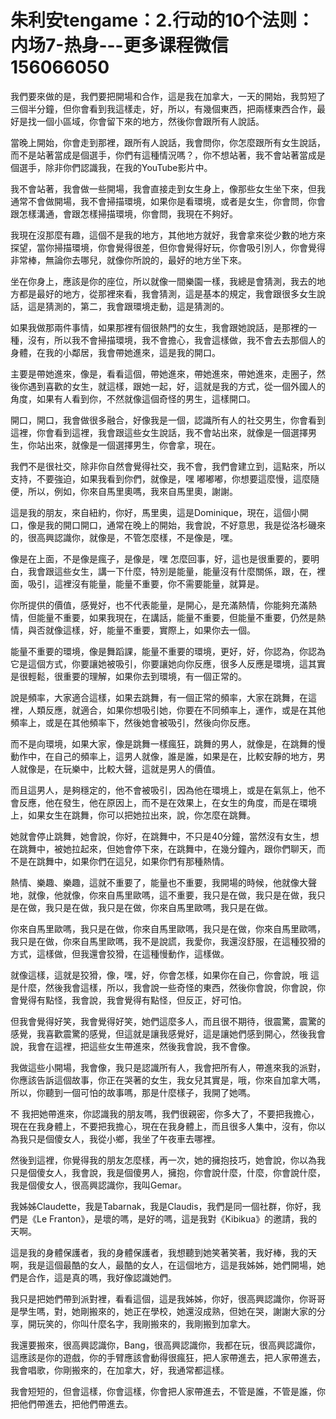 # 朱利安tengame：2.行动的10个法则：内场7-热身---更多课程微信156066050

我們要來做的是，我們要把開場和合作，這是我在加拿大，一天的開始，我剪短了三個半分鐘，但你會看到我這樣走，好，所以，有幾個東西，把兩樣東西合作，最好是找一個小區域，你會留下來的地方，然後你會跟所有人說話。

當晚上開始，你會走到那裡，跟所有人說話，我會問你，你怎麼跟所有女生說話，而不是站著當成是個選手，你們有這種情況嗎？，你不想站著，我不會站著當成是個選手，除非你們認識我，在我的YouTube影片中。

我不會站著，我會做一些開場，我會直接走到女生身上，像那些女生坐下來，但我通常不會做開場，我不會掃描環境，如果你是看環境，或者是女生，你會問，你會跟怎樣溝通，會跟怎樣掃描環境，你會問，我現在不夠好。

我現在沒那麼有趣，這個不是我的地方，其他地方就好，我會拿來從少數的地方來探望，當你掃描環境，你會覺得很差，但你會覺得好玩，你會吸引別人，你會覺得非常棒，無論你去哪兒，就像你所說的，最好的地方坐下來。

坐在你身上，應該是你的座位，所以就像一間樂園一樣，我總是會猜測，我去的地方都是最好的地方，從那裡來看，我會猜測，這是基本的規定，我會跟很多女生說話，這是猜測的，第二，我會跟環境走動，這是猜測的。

如果我做那兩件事情，如果那裡有個很熱門的女生，我會跟她說話，是那裡的一種，沒有，所以我不會掃描環境，我不會擔心，我會這樣做，我不會去去那個人的身體，在我的小鄰居，我會帶她進來，這是我的開口。

主要是帶她進來，像是，看看這個，帶她進來，帶她進來，帶她進來，走圈子，然後你遇到喜歡的女生，就這樣，跟她一起，好，這就是我的方式，從一個外國人的角度，如果有人看到你，不然就像這個奇怪的男生，這樣開口。

開口，開口，我會做很多融合，好像我是一個，認識所有人的社交男生，你會看到這裡，你會看到這裡，我會跟這些女生說話，我不會站出來，就像是一個選擇男生，你站出來，就像是一個選擇男生，你會拿，現在。

我們不是很社交，除非你自然會覺得社交，我不會，我們會建立到，這點來，所以支持，不要強迫，如果我看到你們，就像是，嘿 嘟嘟嘟，你想要這麼慢，這麼隨便，所以，例如，你來自馬里奧嗎，我來自馬里奧，謝謝。

這是我的朋友，來自紐約，你好，馬里奧，這是Dominique，現在，這個小開口，像是我的開口開口，通常在晚上的開始，我會說，不好意思，我是從洛杉磯來的，很高興認識你，就像是，不管怎麼樣，不是像是，嘿。

像是在上面，不是像是瘋子，是像是，嘿 怎麼回事，好，這也是很重要的，要明白，我會跟這些女生，講一下什麼，特別是能量，能量沒有什麼關係，跟，在，裡面，吸引，這裡沒有能量，能量不重要，你不需要能量，就算是。

你所提供的價值，感覺好，也不代表能量，是開心，是充滿熱情，你能夠充滿熱情，但能量不重要，如果我現在，在講話，能量不重要，但能量不重要，仍然是熱情，與否就像這樣，好，能量不重要，實際上，如果你去一個。

能量不重要的環境，像是舞蹈課，能量不重要的環境，更好，好，你認為，你認為它是這個方式，你要讓她被吸引，你要讓她向你反應，很多人反應是環境，這其實是很輕鬆，很重要的理解，如果你去到環境，有一個正常的。

說是頻率，大家適合這樣，如果去跳舞，有一個正常的頻率，大家在跳舞，在這裡，人類反應，就適合，如果你想吸引她，你要在不同頻率上，運作，或是在其他頻率上，或是在其他頻率下，然後她會被吸引，然後向你反應。

而不是向環境，如果大家，像是跳舞一樣瘋狂，跳舞的男人，就像是，在跳舞的慢動作中，在自己的頻率上，這男人就像，誰是誰，如果是在，比較安靜的地方，男人就像是，在玩樂中，比較大聲，這就是男人的價值。

而且這男人，是夠穩定的，他不會被吸引，因為他在環境上，或是在氣氛上，他不會反應，他在發生，他在原因上，而不是在效果上，在女生的角度，而是在環境上，如果女生在跳舞，你可以把她拉出來，說，你怎麼在跳舞。

她就會停止跳舞，她會說，你好，在跳舞中，不只是40分鐘，當然沒有女生，想在跳舞中，被她拉起來，但她會停下來，在跳舞中，在幾分鐘內，跟你們聊天，而不是在跳舞中，如果你們在這兒，如果你們有那種熱情。

熱情、樂趣、樂趣，這就不重要了，能量也不重要，我開場的時候，他就像大聲地，就像，他就像，你來自馬里歐嗎，這不重要，我只是在做，我只是在做，我只是在做，我只是在做，我只是在做，你來自馬里歐嗎，我只是在做。

你來自馬里歐嗎，我只是在做，你來自馬里歐嗎，我只是在做，你來自馬里歐嗎，我只是在做，你來自馬里歐嗎，我不是說謊，我愛你，我還沒舒服，在這種狡猾的方式，這樣做，但我還會狡猾，在這種慢動作，這樣做。

就像這樣，這就是狡猾，像，嘿，好，你會怎樣，如果你在自己，你會說，哦 這是什麼，然後我會這樣，所以，我會說一些奇怪的東西，然後你會說，你會說，你會覺得有點怪，我會說，我會覺得有點怪，但反正，好可怕。

但我會覺得好笑，我會覺得好笑，她們這麼多人，而且很不期待，很震驚，震驚的感覺，我喜歡震驚的感覺，但這就是讓我感覺好，這是讓她們感到開心，然後我會說，我會在這裡，把這些女生帶進來，然後我會說，我不會像。

我做這些小開場，我會像，我只是認識所有人，我會把所有人，帶進來我的派對，你應該告訴這個故事，你正在哭著的女生，我女兒其實是，哦，你來自加拿大嗎，所以，你聽到一個可怕的故事嗎，那是什麼樣子，我開了她嗎。

不 我把她帶進來，你認識我的朋友嗎，我們很親密，你多大了，不要把我擔心，現在在我身體上，不要把我擔心，現在在我身體上，而且很多人集中，沒有，你以為我只是個傻女人，我從小鄉，我坐了午夜車去哪裡。

然後到這裡，你覺得我的朋友怎麼樣，再一次，她的擁抱技巧，她會說，你以為我只是個傻女人，我會說，我是個傻男人，擁抱，你會說什麼，什麼，你會說什麼，我是個傻女人，很高興認識你，我叫Gemar。

我姊姊Claudette，我是Tabarnak，我是Claudis，我們是同一個社群，你好，我們是《Le Franton》，是壞的嗎，是好的嗎，這是我對《Kibikua》的邀請，我的天啊。

這是我的身體保護者，我的身體保護者，我想聽到她笑著笑著，我好棒，我的天啊，我是這個最酷的女人，最酷的女人，在這個地方，這是我姊姊，她們開場，她們是合作，這是真的嗎，我好像認識她們。

我只是把她們帶到派對裡，看看這個，這是我姊姊，你好，很高興認識你，你哥哥是學生嗎，對，她剛搬來的，她正在學校，她還沒成熟，但她在哭，謝謝大家的分享，開玩笑的，你叫什麼名字，我剛搬來的，我剛搬到加拿大。

我還要搬來，很高興認識你，Bang，很高興認識你，我都在玩，很高興認識你，這應該是你的遊戲，你的手臂應該會動得很瘋狂，把人家帶進去，把人家帶進去，我會唱歌，你剛搬來的，在加拿大，好，我通常都這樣。

我會短短的，但會這樣，你會這樣，你會把人家帶進去，不管是誰，不管是誰，你把他們帶進去，把他們帶進去。